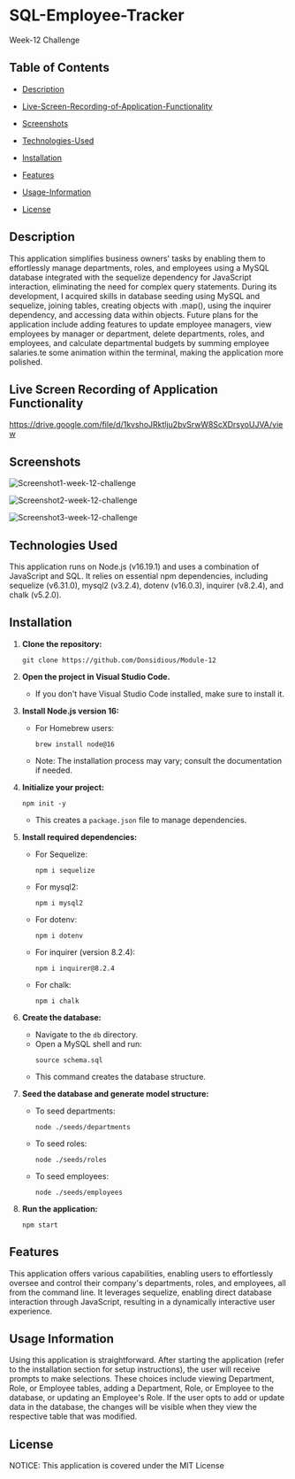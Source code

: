 # SQL-Employee-Tracker
Week-12 Challenge 

## Table of Contents

 * [Description](#description)

 * [Live-Screen-Recording-of-Application-Functionality](#live-screen-recording-of-application-functionality)

 * [Screenshots](#screenshots)

 * [Technologies-Used](#technologies-used)

 * [Installation](#installation)

 * [Features](#features)

 * [Usage-Information](#usage-information)

 * [License](#license)

## Description

This application simplifies business owners' tasks by enabling them to effortlessly manage departments, roles, and employees using a MySQL database integrated with the sequelize dependency for JavaScript interaction, eliminating the need for complex query statements. During its development, I acquired skills in database seeding using MySQL and sequelize, joining tables, creating objects with .map(), using the inquirer dependency, and accessing data within objects. Future plans for the application include adding features to update employee managers, view employees by manager or department, delete departments, roles, and employees, and calculate departmental budgets by summing employee salaries.te some animation within the terminal, making the application more polished.

## Live Screen Recording of Application Functionality

https://drive.google.com/file/d/1kvshoJRktlju2bvSrwW8ScXDrsyoUJVA/view

## Screenshots


![Screenshot1-week-12-challenge](https://user-images.githubusercontent.com/120127903/235738376-e099a758-b20e-4a72-b56c-9bc58472d10f.png)

![Screenshot2-week-12-challenge](https://user-images.githubusercontent.com/120127903/235738400-31819eff-205e-4154-81df-61d214a3af13.png)

![Screenshot3-week-12-challenge](https://user-images.githubusercontent.com/120127903/235738416-1289849b-4e79-4b97-864d-85c88a980095.png)

## Technologies Used

This application runs on Node.js (v16.19.1) and uses a combination of JavaScript and SQL. It relies on essential npm dependencies, including sequelize (v6.31.0), mysql2 (v3.2.4), dotenv (v16.0.3), inquirer (v8.2.4), and chalk (v5.2.0).

## Installation

1. **Clone the repository:**
   ```
   git clone https://github.com/Donsidious/Module-12
   ```

2. **Open the project in Visual Studio Code.**
   - If you don't have Visual Studio Code installed, make sure to install it.

3. **Install Node.js version 16:**
   - For Homebrew users:
     ```
     brew install node@16
     ```
   - Note: The installation process may vary; consult the documentation if needed.

4. **Initialize your project:**
   ```
   npm init -y
   ```
   - This creates a `package.json` file to manage dependencies.

5. **Install required dependencies:**
   - For Sequelize:
     ```
     npm i sequelize
     ```
   - For mysql2:
     ```
     npm i mysql2
     ```
   - For dotenv:
     ```
     npm i dotenv
     ```
   - For inquirer (version 8.2.4):
     ```
     npm i inquirer@8.2.4
     ```
   - For chalk:
     ```
     npm i chalk
     ```

6. **Create the database:**
   - Navigate to the `db` directory.
   - Open a MySQL shell and run:
     ```
     source schema.sql
     ```
   - This command creates the database structure.

7. **Seed the database and generate model structure:**
   - To seed departments:
     ```
     node ./seeds/departments
     ```
   - To seed roles:
     ```
     node ./seeds/roles
     ```
   - To seed employees:
     ```
     node ./seeds/employees
     ```

8. **Run the application:**
   ```
   npm start
   ```
## Features

This application offers various capabilities, enabling users to effortlessly oversee and control their company's departments, roles, and employees, all from the command line. It leverages sequelize, enabling direct database interaction through JavaScript, resulting in a dynamically interactive user experience.

## Usage Information

Using this application is straightforward. After starting the application (refer to the installation section for setup instructions), the user will receive prompts to make selections. These choices include viewing Department, Role, or Employee tables, adding a Department, Role, or Employee to the database, or updating an Employee's Role. If the user opts to add or update data in the database, the changes will be visible when they view the respective table that was modified.

## License

NOTICE: This application is covered under the MIT License
